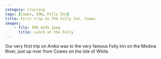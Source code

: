 ```yaml
---
category: cruising
tags: [Cowes, IOW, Folly Inn]
title: First trip to The Folly Inn, Cowes
images: 
    - file: IMG_4245.jpeg
      title: Lunch at the Folly
---
```

Our very first trip on _Anika_ was to the very famous Folly Inn on the Medina River, just up river from Cowes on the Isle of White.